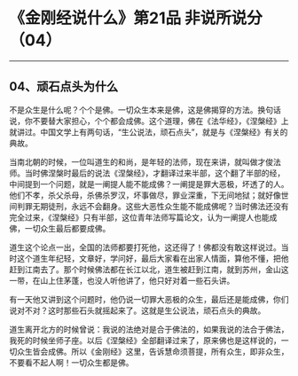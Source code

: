 # 《金刚经说什么》第21品 非说所说分（04）

------

## 04、顽石点头为什么

不是众生是什么呢？个个是佛。一切众生本来是佛，这是佛揭穿的方法。换句话说，你不要替大家担心，个个都会成佛。这个道理，佛在《法华经》，《涅槃经》上就讲过。中国文学上有两句话，“生公说法，顽石点头”，就是与《涅槃经》有关的典故。

当南北朝的时候，一位叫道生的和尚，是年轻的法师，现在来讲，就叫做才俊法师。当时佛涅槃时最后的说法《涅槃经》，才翻译过来半部，这个翻了半部的经，中间提到一个问题，就是一阐提人能不能成佛？一阐提是罪大恶极，坏透了的人。他们不孝，杀父杀母，杀佛杀罗汉，坏事做尽，罪业深重，下无间地狱；就好像世间判罪无期徒刑，永远不会翻身。这些大恶性众生能不能成佛呢？当时佛法还没有完全过来，《涅槃经》只有半部，这位青年法师写篇论文，认为一阐提人也能成佛，一切众生最后都要成佛。

道生这个论点一出，全国的法师都要打死他，这还得了！佛都没有敢这样说过。当时这个道生年纪轻，文章好，学问好，最后大家看在出家人情面，算他不懂，把他赶到江南去了。那个时候佛法都在长江以北，道生被赶到江南，就到苏州，金山这一带，在山上住茅蓬，也没人听他讲了，他只好对着一些石头讲。

有一天他又讲到这个问题时，他仍说一切罪大恶极的众生，最后还是能成佛，你们说对不对？这时那些石头就摇起来了。这就是生公说法，顽石点头的典故。

道生离开北方的时候曾说：我说的法绝对是合于佛法的，如果我说的法合于佛法，我死的时候坐师子座。以后《涅槃经》全部翻译过来了，原来佛也是这样说的，一切众生皆会成佛。所以《金刚经》这里，告诉慧命须菩提，所有众生，即非众生，不要看不起人啊！一切众生都是佛。
